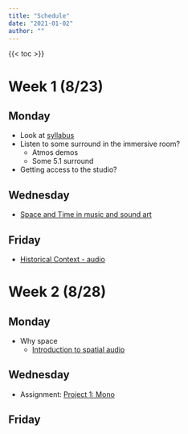 ```yaml
---
title: "Schedule"
date: "2021-01-02"
author: ""
---
```


{{< toc >}}

# Week 1 (8/23)

## Monday

- Look at [syllabus](../syllabus)
- Listen to some surround in the immersive room?
  - Atmos demos
  - Some 5.1 surround
- Getting access to the studio?

## Wednesday

- [Space and Time in music and sound art](../lectures/week-1/space-and-time/)

## Friday

- [Historical Context - audio](../lectures/week-1/historical-context/)

# Week 2 (8/28)

## Monday

- Why space
  - [Introduction to spatial audio](../lectures/week-2/intro-spatial-audio/)

## Wednesday

- Assignment: [Project 1: Mono](../projects/mono)

## Friday

<!-- TODO: summarize this article by Friday -->

<!-- - Spatial Hearing[# [The Art and Science of Surround and Stereo Recording
  ](x-devonthink-item://740930CB-441D-4BA8-9D4B-0BC1147C9A52?page=23)]
- [Spatial audio psychoacoustics](x-devonthink-item://2B021C8E-B6CB-47C8-84E4-3388C1BD5ABA?page=33)

- [Binaural Hearing and acoustic space](Modules/binaural-hearing-and-acoustic-space) - Truax
- binaural recording with the Zoom H3-VR and my sound professionals ear buds
- Assignment: [Stereo/binaural](../projects/stereo)

> Watch: Star Wars - Dolby Stereo -->

<!--

# Week 3 (9/5)

# Monday

Labor Day - No class

**Beyond Dolby (Stereo) - Kerins**

- Production and Style
  - Cinema's HIdden Multi-channel history and the origins of digital surround
  - The Sound of 5.1: Aura Aesthetics
  - The look of 5.1: Visual aesthetics
  - Decoding the digital surround style
  - Using the digital surround style
- Analysis
  - Studying multi-channel soundtracks
  - Studying image/sound interaCtions
- Theory
  - Body and voice
  - Apparatus Theory
  - The real and the symbolic

Assignment: [5.1](../projects/quad)

> Watch: Disney's Fantasia - the first movie released in Surround, Jurrasic Park (5.1 Surround DTS), Batman Returns (First Dolby Digital 5.1), Last Action hero (7.1 Surround)

# Week 4 (9/12)

- [Multichannel stereo and surround sound systems](x-devonthink-item://2B021C8E-B6CB-47C8-84E4-3388C1BD5ABA?page=94)
- 5.1 mixing in Logic X
  - Listen to 5.1 mixes and
  - Check out a few movies from the library to compare their 5.1 mixes and test whether the surround works without a receiver.
  - make our own

> Read: [Surround Sound Explained: Foundations](https://www.soundonsound.com/techniques/surround-sound-explained-part-1), [Mixing in surround](https://www.soundonsound.com/techniques/surround-sound-explained-part-7), [Surround Production](https://www.soundonsound.com/techniques/surround-sound-explained-part-8)

# Week 5 (9/18) -

- Stereo micing techniques - [Edwin Pfanzagl-Cardone - The Art and Science of Surround and Stereo Recording\_ Including 3D Audio Techniques-Springer \(2021\)](x-devonthink-item://740930CB-441D-4BA8-9D4B-0BC1147C9A52?page=78)
- Surround micing techniques - [Edwin Pfanzagl-Cardone - The Art and Science of Surround and Stereo Recording\_ Including 3D Audio Techniques-Springer \(2021\)](x-devonthink-item://740930CB-441D-4BA8-9D4B-0BC1147C9A52?page=117)

# Thursday

Class canceled - DSU Day of Service (afternoon classes canceled).

# Week 6 (9/26)

https://intothesoundfield.music.ox.ac.uk/
- Listen to ambisonics recordings
  - [Rode ambisonic recordings](https://library.soundfield.com/)
  - Listen to other experimental ambisonic works
- How do ambisonics work? Theory..
- Look at common tools for working with ambisoncis recordings
  - [Sparta](https://leomccormack.github.io/sparta-site/)
  - [Ambisonic Toolkit](https://www.ambisonictoolkit.net/)
  - [EAR Production Suite](https://ear-production-suite.ebu.io/)
  - [O3a](https://www.blueripplesound.com/o3a_core)
  - [Reaper Surround](https://github.com/junh1024/Reaper-Surround#introduction)

Assignment: Ambisonics - record and produce something

> Read: [Surround Sound Explained: Ambisonics](https://www.soundonsound.com/techniques/surround-sound-explained-part-3)

# Week 7 (10/3) -

- Recording ambisonics with the Zoom H3-VR

# Week 8 (10/10) - Introduction to Dolby Atmos

[What is Dolby Atmos](x-devonthink-item://C0053DA0-7721-439A-B23C-2250929ADA34?page=13)

- What is Dolby Atmos?
  - History
  - Key Aspects of Dolby Atmos
  - Understanding the Playing Field
  - New terminology
- Software & Hardware
- Configuration
- Mixing
  - Panning
  - Metering
- Recording - Master File
  - Concepts
  - Transport and Timecode
  - Recording
  - Setting and Configuration
- Media Files and Codecs
  - Dolby Atmos Master File
  - Re-renders
  - Media File Formats
  - Conversion tool
  - Delivery Codecs
  - Production - Delivery - Playback

> Watch: [Mixing in Dolby Atmos - How it Works](https://www.amazon.com/Mixing-Dolby-Atmos-different-approach/dp/B09PK4F6XV/135-8860982-5856651?content-id=amzn1.sym.7757a8b5-874e-4a67-9d85-54ed32f01737&psc=1), Brave (first movie in Dolby Atmos)

Assignment: do something with atmos

# Week 9 (10/17) -

- Atmos with Logic X
  - Introduction
  - External Renderer
  - Internal Renderer
  - 3D Panning
  - Surround Plugins
- [Dolby atmos: music creation 101](https://professional.dolby.com/music/dolby-atmos-music-creation-101/)

> [Logic Pro - What's new in 10.7 (With in-depth Dolby Atmos Explanations)](https://www.youtube.com/watch?v=-WWhJQNo2zU), [Logic Pro update 10.7.3 (now monitor Dolby Atmos with the Apple Renderer)](https://www.youtube.com/watch?v=PwxXc-J_9R4)

# Week 10 (10/24) - Atmos Movies

- Theatrical
- TV/Series
- Broadcast
- Games

# Monday

Native America Day - No Class

> Watch: [Bob Clearmountain on Immersive Audio](https://www.youtube.com/watch?v=qgTy6geufds)

# Week 11 (10/31) - Atmos Games

- [Atmos with games](https://www.dolby.com/experience/games/)
- [Dolby Atmos and Wwise](https://games.dolby.com/atmos/wwise/)
- This may not work on mac, maybe just play some games?

# Week 12 (11/7) - Atmos Music

- Mixing with Binaural
- Content Delivery
- Consumer Playback challenges

# Friday

Veteran's Day - No Class

# Week 13 (11/14)

- Begin work on final

# Week 14 (11/21)

# Thursday

Thanksgiving - No classes

# Week 15 (11/27)

# Week 16 (12/5)

# Thursday

Start of final exams -->
